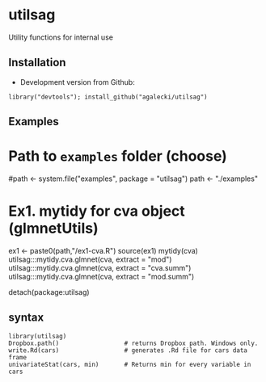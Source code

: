 # utilsag

Utility functions for internal use

## Installation

* Development version from Github:
```
library("devtools"); install_github("agalecki/utilsag")
```

## Examples

# Path to `examples` folder (choose)
#path <- system.file("examples", package = "utilsag")
path <- "./examples"

# Ex1. mytidy for cva object (glmnetUtils)
ex1 <- paste0(path,"/ex1-cva.R")
source(ex1)
mytidy(cva)
utilsag:::mytidy.cva.glmnet(cva, extract = "mod")
utilsag:::mytidy.cva.glmnet(cva, extract = "cva.summ")
utilsag:::mytidy.cva.glmnet(cva, extract = "mod.summ")

detach(package:utilsag)


## syntax

```
library(utilsag)
Dropbox.path()                  # returns Dropbox path. Windows only.
write.Rd(cars)                  # generates .Rd file for cars data frame
univariateStat(cars, min)       # Returns min for every variable in cars
```
